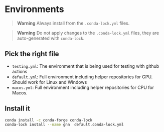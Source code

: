 # Environments

> **Warning**
> Always install from the `.conda-lock.yml` files.

> **Warning**
> Do not apply changes to the `.conda-lock.yml` files, they are auto-generated with
> `conda-lock`.

## Pick the right file

* `testing.yml`: The environment that is being used for testing with github
   actions
* `default.yml`: Full environment including helper repositories for GPU.
   Should work for Linux and Windows
* `macos.yml`: Full environment including helper repositories for CPU for
   Macos.

## Install it

```bash
conda install -c conda-forge conda-lock
conda-lock install --name gnn  default.conda-lock.yml
```
